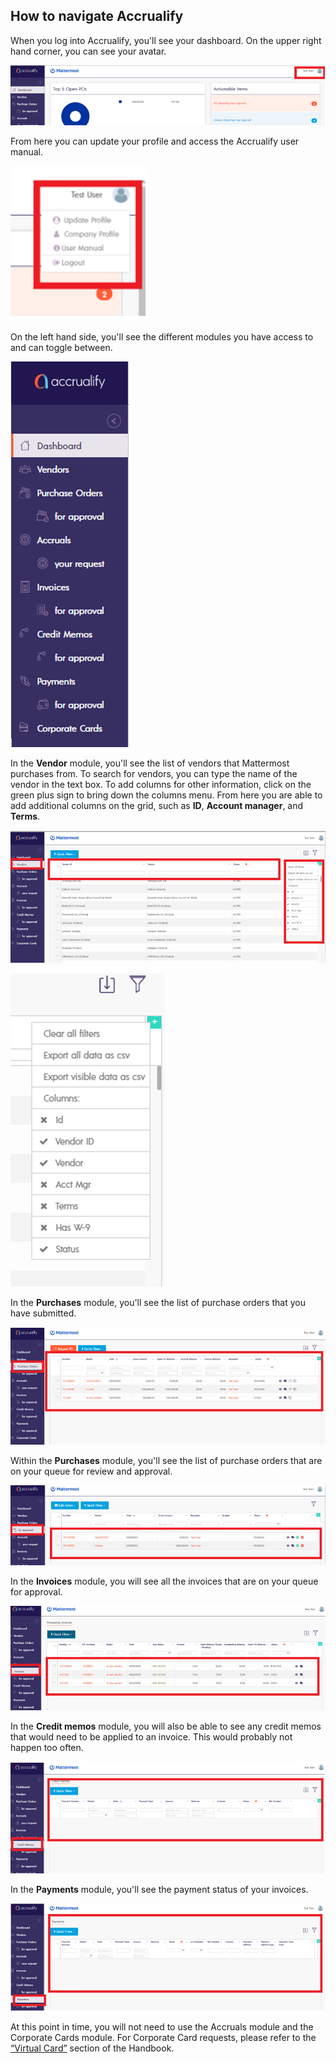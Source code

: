 ## How to navigate Accrualify

When you log into Accrualify, you'll see your dashboard. On the upper right hand corner, you can see your avatar.

![](../../../../.gitbook/assets/How-to-navigate-Accrualify-1.PNG)

From here you can update your profile and access the Accrualify user manual.

![](../../../../.gitbook/assets/How-to-navigate-Accrualify-2.PNG)

On the left hand side, you'll see the different modules you have access to and can toggle between.

![](../../../../.gitbook/assets/How-to-navigate-Accrualify-3.PNG)

In the **Vendor** module, you'll see the list of vendors that Mattermost purchases from. To search for vendors, you can type the name of the vendor in the text box. To add columns for other information, click on the green plus sign to bring down the columns menu. From here you are able to add additional columns on the grid, such as **ID**, **Account manager**, and **Terms**.

![](../../../../.gitbook/assets/How-to-navigate-Accrualify-4.PNG)

![](../../../../.gitbook/assets/How-to-navigate-Accrualify-5.PNG)

In the **Purchases** module, you'll see the list of purchase orders that you have submitted.

![](../../../../.gitbook/assets/How-to-navigate-Accrualify-6.PNG)

Within the **Purchases** module, you'll see the list of purchase orders that are on your queue for review and approval.

![](../../../../.gitbook/assets/How-to-navigate-Accrualify-7.PNG)

In the **Invoices** module, you will see all the invoices that are on your queue for approval.

![](../../../../.gitbook/assets/How-to-navigate-Accrualify-8.PNG)

In the **Credit memos** module, you will also be able to see any credit memos that would need to be applied to an invoice. This would probably not happen too often.

![](../../../../.gitbook/assets/How-to-navigate-Accrualify-9.PNG)

In the **Payments** module, you'll see the payment status of your invoices.

![](../../../../.gitbook/assets/How-to-navigate-Accrualify-10.PNG)

At this point in time, you will not need to use the Accruals module and the Corporate Cards module. For Corporate Card requests, please refer to the [“Virtual Card”](https://handbook.mattermost.com/operations/finance/spending-company-money/procurement/request-a-divvy-virtual-credit-card) section of the Handbook.
